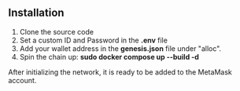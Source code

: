 ## Installation

1. Clone the source code
2. Set a custom ID and Password in the **.env** file
3. Add your wallet address in the **genesis.json** file under "alloc".
4. Spin the chain up: **sudo docker compose up --build -d**

After initializing the network, it is ready to be added to the MetaMask account.
